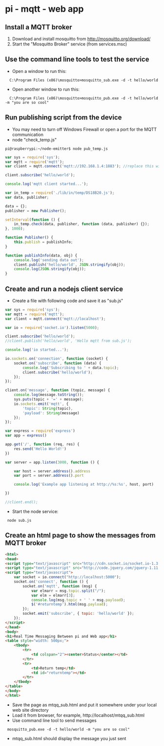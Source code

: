 # pi - mqtt - web app 

Install a MQTT broker
---------------------

1. Download and install mosquitto from http://mosquitto.org/download/
2. Start the "Mosquitto Broker" service (from services.msc)

Use the command line tools to test the service
---------------------

* Open a window to run this:
```
  C:\Program Files (x86)\mosquitto>mosquitto_sub.exe -d -t hello/world
```
* Open another window to run this:
```
  C:\Program Files (x86)\mosquitto>mosquitto_pub.exe -d -t hello/world -m "you are so cool"
```

Run publishing script from the device
---------------------
* You may need to turn off Windows Firewall or open a port for the MQTT communication
* node "check_temp.js"
```
pi@raspberrypi:~/node-emitter$ node pub_temp.js
```

```js
var sys = require('sys');
var mqtt = require('mqtt');
var client = mqtt.connect('mqtt://192.168.1.4:1883'); //replace this with your MQTT broker's address

client.subscribe('hello/world');

console.log('mqtt client started...');

var in_temp = require('./lib/in/temp/DS18B20.js');
var data, publisher;

data = {};
publisher = new Publisher();

setInterval(function () {
    in_temp.check(data, publisher, function (data, publisher) {});
}, 1000);

function Publisher() {
    this.publish = publishInfo;
}

function publishInfo(data, obj) {
    console.log('sending data out');
    client.publish('hello/world', JSON.stringify(obj));
    console.log(JSON.stringify(obj));
}
```

Create and run a nodejs client service
---------------------

* Create a file with following code and save it as "sub.js"

```js
var sys = require('sys');
var mqtt = require('mqtt');
var client = mqtt.connect('mqtt://localhost');

var io = require('socket.io').listen(5000);

client.subscribe('hello/world');
//client.publish('hello/world', 'Hello mqtt from sub.js');

console.log('io started...');

io.sockets.on('connection', function (socket) {
    socket.on('subscribe', function (data) {
        console.log('Subscribing to ' + data.topic);
        client.subscribe('hello/world');
    });
});

client.on('message', function (topic, message) {
    console.log(message.toString());
    sys.puts(topic + '=' + message);
    io.sockets.emit('mqtt', {
        'topic': String(topic),
        'payload': String(message)
    });
});

var express = require('express')
var app = express()

app.get('/', function (req, res) {
    res.send('Hello World!')
})

var server = app.listen(3000, function () {

    var host = server.address().address
    var port = server.address().port

    console.log('Example app listening at http://%s:%s', host, port)

})

//client.end();

```
* Start the node service:
```
 node sub.js
```

Create an html page to show the messages from MQTT broker
---------------------

```html
<html>
<head>
<script type="text/javascript" src="http://cdn.socket.io/socket.io-1.3.4.js"></script>
<script type="text/javascript" src="http://code.jquery.com/jquery-1.11.2.min.js"></script>
<script type="text/javascript">
    var socket = io.connect("http://localhost:5000");
    socket.on('connect', function () {
        socket.on('mqtt', function (msg) {
            var elmarr = msg.topic.split("/");
            var elm = elmarr[3];
            console.log(msg.topic + ' ' + msg.payload);
            $('#returntemp').html(msg.payload);
        });
        socket.emit('subscribe', { topic: 'hello/world' });
    });
</script>
</head>
<body>
<h1>Real Time Messaging Between pi and Web app</h1>
<table style="width: 500px;">
    <tbody>
        <tr>
            <td colspan="2"><center>Status</center></td>
        </tr>
        <tr>
            <td>Return temp</td>
            <td id="returntemp"></td>
        </tr>
    </tbody>
</table>
</body>
</html>

```
* Save the page as mtqq_sub.html and put it somewhere under your local web site directory
* Load it from browser, for example, http://localhost/mtqq_sub.html
* Use command line tool to send messages 
```
 mosquitto_pub.exe -d -t hello/world -m "you are so cool"
```
* mtqq_sub.html should display the message you just sent


